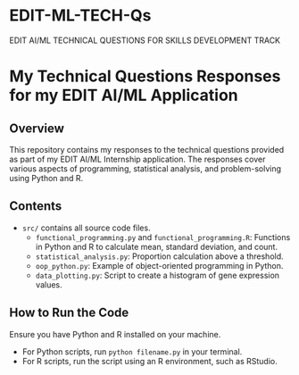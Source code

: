 # EDIT-ML-TECH-Qs
EDIT AI/ML TECHNICAL QUESTIONS FOR SKILLS DEVELOPMENT TRACK

# My Technical Questions Responses for my EDIT AI/ML Application

## Overview
This repository contains my responses to the technical questions provided as part of my EDIT AI/ML Internship application. The responses cover various aspects of programming, statistical analysis, and problem-solving using Python and R.

## Contents
- `src/` contains all source code files.
  - `functional_programming.py` and `functional_programming.R`: Functions in Python and R to calculate mean, standard deviation, and count.
  - `statistical_analysis.py`: Proportion calculation above a threshold.
  - `oop_python.py`: Example of object-oriented programming in Python.
  - `data_plotting.py`: Script to create a histogram of gene expression values.

## How to Run the Code
Ensure you have Python and R installed on your machine.
- For Python scripts, run `python filename.py` in your terminal.
- For R scripts, run the script using an R environment, such as RStudio.
